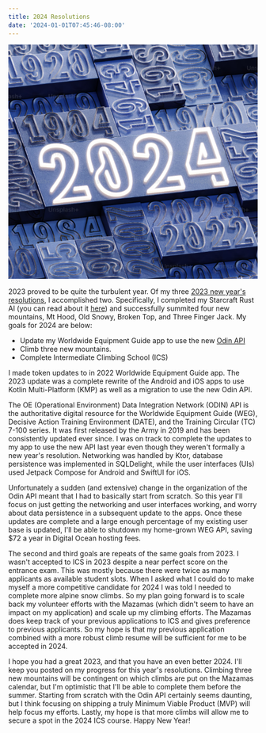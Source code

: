 ```yaml
---
title: 2024 Resolutions
date: '2024-01-01T07:45:46-08:00'
---
```

![2024](/assets/2024.png)

2023 proved to be quite the turbulent year.  Of my three [2023 new year's resolutions](https://jjmtaylor.com/2023-resolutions/), I accomplished two.  Specifically, I completed my Starcraft Rust AI (you can read about it [here](https://jjmtaylor.com/starcraft-rust-bot/)) and successfully summited four new mountains, Mt Hood, Old Snowy, Broken Top, and Three Finger Jack. My goals for 2024 are below:

* Update my Worldwide Equipment Guide app to use the new [Odin API](https://odin.tradoc.army.mil/)
* Climb three new mountains.
* Complete Intermediate Climbing School (ICS)

I made token updates to in 2022 Worldwide Equipment Guide app. The 2023 update was a complete rewrite of the Android and iOS apps to use Kotlin Multi-Platform (KMP) as well as a migration to use the new Odin API. 

The OE (Operational Environment) Data Integration Network (ODIN) API is the authoritative digital resource for the Worldwide Equipment Guide (WEG), Decisive Action Training Environment (DATE), and the Training Circular (TC) 7-100 series.  It was first released by the Army in 2019 and has been consistently updated ever since. I was on track to complete the updates to my app to use the new API last year even though they weren't formally a new year's resolution.   Networking was handled by Ktor, database persistence was implemented in SQLDelight, while the user interfaces (UIs) used Jetpack Compose for Android and SwiftUI for iOS. 

Unfortunately a sudden (and extensive) change in the organization of the Odin API meant that I had to basically start from scratch.  So this year I'll focus on just getting the networking and user interfaces working, and worry about data persistence in a subsequent update to the apps.  Once these updates are complete and a large enough percentage of my existing user base is updated, I'll be able to shutdown my home-grown WEG API, saving $72 a year in Digital Ocean hosting fees. 

The second and third goals are repeats of the same goals from 2023.  I wasn't accepted to ICS in 2023 despite a near perfect score on the entrance exam.  This was mostly because there were twice as many applicants as available student slots. When I asked what I could do to make myself a more competitive candidate for 2024 I was told I needed to complete more alpine snow climbs.  So my plan going forward is to scale back my volunteer efforts with the Mazamas (which didn't seem to have an impact on my application) and scale up my climbing efforts.  The Mazamas does keep track of your previous applications to ICS and gives preference to previous applicants.  So my hope is that my previous application combined with a more robust climb resume will be sufficient for me to be accepted in 2024.

I hope you had a great 2023, and that you have an even better 2024.  I'll keep you posted on my progress for this year's resolutions.  Climbing three new mountains will be contingent on which climbs are put on the Mazamas calendar, but I'm optimistic that I'll be able to complete them before the summer.  Starting from scratch with the Odin API certainly seems daunting, but I think focusing on shipping a truly Minimum Viable Product (MVP) will help focus my efforts.  Lastly, my hope is that more climbs will allow me to secure a spot in the 2024 ICS course. Happy New Year!
